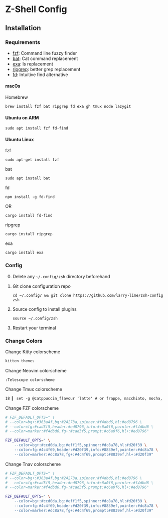 # Z-Shell Config

## Installation

### Requirements

- [fzf](https://github.com/junegunn/fzf): Command line fuzzy finder
- [bat](https://github.com/sharkdp/bat): Cat command replacement
- [exa](https://github.com/ogham/exa): ls replacement
- [ripgrep](https://github.com/BurntSushi/ripgrep): better grep replacement
- [fd](https://github.com/sharkdp/fd): Intuitive find alternative

#### macOs

Homebrew

```shell
brew install fzf bat ripgrep fd exa gh tmux node lazygit
```

#### Ubuntu on ARM

```shell
sudo apt install fzf fd-find
```

#### Ubuntu Linux

fzf

```shell
sudo apt-get install fzf
```

bat

```shell
sudo apt install bat
```

fd

```shell
npm install -g fd-find
```

OR

```shell
cargo install fd-find
```

ripgrep

```shell
cargo install ripgrep
```

exa

```shell
cargo install exa
```

### Config

0. Delete any `~/.config/zsh` directory beforehand
1. Git clone configuration repo

   ```shell
   cd ~/.config/ && git clone https://github.com/larry-lime/zsh-config zsh
   ```

2. Source config to install plugins

   ```shell
   source ~/.config/zsh
   ```

3. Restart your terminal

### Change Colors

Change Kitty colorscheme

```bash
kitten themes
```

Change Neovim colorscheme

```vim
:Telescope colorscheme

```

Change Tmux colorscheme

```txt
18 ▎ set -g @catppuccin_flavour 'latte' # or frappe, macchiato, mocha, latte
```

Change FZF colorscheme

```bash
# FZF_DEFAULT_OPTS=" \
# --color=bg+:#363a4f,bg:#24273a,spinner:#f4dbd6,hl:#ed8796 \
# --color=fg:#cad3f5,header:#ed8796,info:#c6a0f6,pointer:#f4dbd6 \
# --color=marker:#f4dbd6,fg+:#cad3f5,prompt:#c6a0f6,hl+:#ed8796"

FZF_DEFAULT_OPTS=" \
    --color=bg+:#ccd0da,bg:#eff1f5,spinner:#dc8a78,hl:#d20f39 \
    --color=fg:#4c4f69,header:#d20f39,info:#8839ef,pointer:#dc8a78 \
    --color=marker:#dc8a78,fg+:#4c4f69,prompt:#8839ef,hl+:#d20f39"
```

Change Tnav colorscheme

```bash
# FZF_DEFAULT_OPTS=" \
# --color=bg+:#363a4f,bg:#24273a,spinner:#f4dbd6,hl:#ed8796 \
# --color=fg:#cad3f5,header:#ed8796,info:#c6a0f6,pointer:#f4dbd6 \
# --color=marker:#f4dbd6,fg+:#cad3f5,prompt:#c6a0f6,hl+:#ed8796"

FZF_DEFAULT_OPTS=" \
    --color=bg+:#ccd0da,bg:#eff1f5,spinner:#dc8a78,hl:#d20f39 \
    --color=fg:#4c4f69,header:#d20f39,info:#8839ef,pointer:#dc8a78 \
    --color=marker:#dc8a78,fg+:#4c4f69,prompt:#8839ef,hl+:#d20f39"
```
